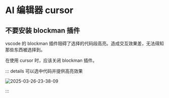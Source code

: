 # AI 编辑器 cursor

## 不要安装 blockman 插件

vscode 的 blockman 插件阻碍了选择的代码段高亮。造成交互效果差，无法得知那些东西被选择到。

在使用 cursor 时，应该关闭 blockman 插件。

::: details 可以选中代码并提供高亮效果

![2025-03-26-23-38-09](https://gh-img-store.ruan-cat.com/img/2025-03-26-23-38-09.png)

:::
